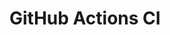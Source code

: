 # GitHub Actions CI

















































































































































































































































































































































































































































































































































































































































































































































































































































































































































































































































































































































































































































































































































































































































































































































































































































































































































































































































































































































































































































































































































































































































































































































































































